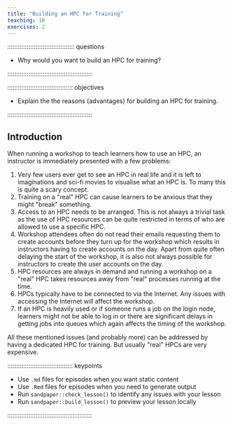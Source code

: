 ```yaml
---
title: "Building an HPC for Training"
teaching: 10
exercises: 2
---
```


:::::::::::::::::::::::::::::::::::::: questions 

- Why would you want to build an HPC for training?

::::::::::::::::::::::::::::::::::::::::::::::::

::::::::::::::::::::::::::::::::::::: objectives

- Explain the the reasons (advantages) for building an HPC for training.


::::::::::::::::::::::::::::::::::::::::::::::::

## Introduction

When running a workshop to teach learners how to use an HPC, an instructor is
immediately presented with a few problems:

1. Very few users ever get to see an HPC in real life and it is left to 
imaginations and sci-fi movies to visualise what an HPC is. To many this is
quite a scary concept. 
1. Training on a "real" HPC can cause learners to be anxious that they might 
"break" something.
1. Access to an HPC needs to be arranged. This is not always a trivial task as
the use of HPC resources can be quite restricted in terms of who are allowed
to use a specific HPC. 
1. Workshop attendees often do not read their emails 
requesting them to create accounts before they turn up for the workshop which
results in instructors having to create accounts on the day. Apart from quite
often delaying the start of the workshop, it is also not always possible for 
instructors to create the user accounts on the day.
1. HPC resources are always in demand and running a workshop on a "real" HPC
takes resources away from "real" processes running at the time.
1. HPCs typically have to be connected to via the Internet. Any issues with 
accessing the Internet will affect the workshop.
1. If an HPC is heavily used or if someone runs a job on the login node, 
learners might not be able to log in or there are significant delays in getting
jobs into queues which again affects the timing of the workshop.

All these mentioned issues (and probably more) can be addressed by having a
dedicated HPC for training. But usually "real" HPCs are very expensive. 



::::::::::::::::::::::::::::::::::::: keypoints 

- Use `.md` files for episodes when you want static content
- Use `.Rmd` files for episodes when you need to generate output
- Run `sandpaper::check_lesson()` to identify any issues with your lesson
- Run `sandpaper::build_lesson()` to preview your lesson locally

::::::::::::::::::::::::::::::::::::::::::::::::

[r-markdown]: https://rmarkdown.rstudio.com/
